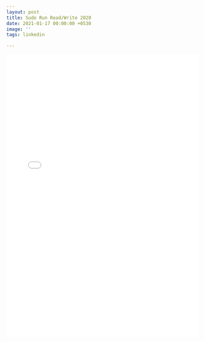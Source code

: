 ```yaml
---
layout: post
title: Sudo Run Read/Write 2020
date: 2021-01-17 00:00:00 +0530
image: ''
tags: linkedin

---
```

<iframe src="[https://www.linkedin.com/embed/feed/update/urn:li:share:6756529889064685568](https://www.linkedin.com/embed/feed/update/urn:li:share:6756529889064685568 "https://www.linkedin.com/embed/feed/update/urn:li:share:6756529889064685568")" allowfullscreen="" title="Embedded post" width="504" height="739" frameborder="0"></iframe>